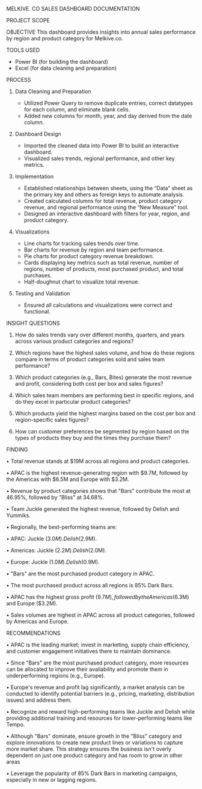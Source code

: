 
MELKIVE. CO SALES DASHBOARD DOCUMENTATION

PROJECT SCOPE

OBJECTIVE
This dashboard provides insights into annual sales performance by region and product category for Melkive.co.

TOOLS USED
- Power BI (for building the dashboard)
 - Excel (for data cleaning and preparation)
   
PROCESS

1. Data Cleaning and Preparation
   - Utilized Power Query to remove duplicate entries, correct datatypes for each column, and eliminate blank cells.  
   - Added new columns for month, year, and day derived from the date column.  

2. Dashboard Design
   - Imported the cleaned data into Power BI to build an interactive dashboard.  
   - Visualized sales trends, regional performance, and other key metrics.  

3. Implementation 
   - Established relationships between sheets, using the “Data” sheet as the primary key and others as foreign keys to automate analysis.  
   - Created calculated columns for total revenue, product category revenue, and regional performance using the “New Measure” tool.  
   - Designed an interactive dashboard with filters for year, region, and product category.  

4. Visualizations
   - Line charts for tracking sales trends over time.  
   - Bar charts for revenue by region and team performance.  
   - Pie charts for product category revenue breakdown.  
   - Cards displaying key metrics such as total revenue, number of regions, number of products, most purchased product, and total purchases.  
   - Half-doughnut chart to visualize total revenue.  

5. Testing and Validation  
   - Ensured all calculations and visualizations were correct and functional.
   
INSIGHT QUESTIONS

1.	How do sales trends vary over different months, quarters, and years across various product categories and regions?

2.	Which regions have the highest sales volume, and how do these regions compare in terms of product categories sold and sales team performance?

3.	Which product categories (e.g., Bars, Bites) generate the most revenue and profit, considering both cost per box and sales figures?

4.	Which sales team members are performing best in specific regions, and do they excel in particular product categories?

5.	Which products yield the highest margins based on the cost per box and region-specific sales figures?

6.	How can customer preferences be segmented by region based on the types of products they buy and the times they purchase them?


FINDING

•	Total revenue stands at $19M across all regions and product categories.

•	APAC is the highest revenue-generating region with $9.7M, followed by the Americas with $6.5M and Europe with $3.2M.

•	Revenue by product categories shows that "Bars" contribute the most at 46.95%, followed by "Bliss" at 34.68%.

•	Team Juckle generated the highest revenue, followed by Delish and Yummiks.

•	Regionally, the best-performing teams are:

•	APAC: Juckle ($3.0M). Delish ($2.9M).

•	Americas: Juckle ($2.2M).  Delish ($2.0M).

•	Europe: Juckle ($1.0M).  Delish ($0.9M).

•	"Bars" are the most purchased product category in APAC.

•	The most purchased product across all regions is 85% Dark Bars.

•	APAC has the highest gross profit ($9.7M), followed by the Americas ($6.3M) and Europe ($3.2M).

•	Sales volumes are highest in APAC across all product categories, followed by Americas and Europe.

RECOMMENDATIONS

•	APAC is the leading market; invest in marketing, supply chain efficiency, and customer engagement initiatives there to maintain dominance.

•	Since "Bars" are the most purchased product category, more resources can be allocated to improve their availability and promote them in underperforming regions (e.g., Europe).

•	Europe's revenue and profit lag significantly, a market analysis can be conducted to identify potential barriers (e.g., pricing, marketing, distribution issues) and address them.

•	Recognize and reward high-performing teams like Juckle and Delish while providing additional training and resources for lower-performing teams like Tempo.

•	Although "Bars" dominate, ensure growth in the "Bliss" category and explore innovations to create new product lines or variations to capture more market share. This strategy ensures the business isn't overly dependent on just one product category and has room to grow in other areas

•	Leverage the popularity of 85% Dark Bars in marketing campaigns, especially in new or lagging regions.



